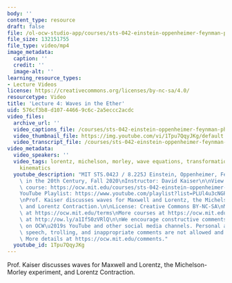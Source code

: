```yaml
---
body: ''
content_type: resource
draft: false
file: /ol-ocw-studio-app/courses/sts-042-einstein-oppenheimer-feynman-physics-in-the-20th-century-fall-2020/ocw_8225_sts042_lecture04_2020sep16_360p_16_9.mp4
file_size: 132151755
file_type: video/mp4
image_metadata:
  caption: ''
  credit: ''
  image-alt: ''
learning_resource_types:
- Lecture Videos
license: https://creativecommons.org/licenses/by-nc-sa/4.0/
resourcetype: Video
title: 'Lecture 4: Waves in the Ether'
uid: 576cf3b8-d107-4466-9c6c-2a5eccc2acdc
video_files:
  archive_url: ''
  video_captions_file: /courses/sts-042-einstein-oppenheimer-feynman-physics-in-the-20th-century-fall-2020/1EN_uhaBbXoyg_QKR8wxjHj-nqoKga0KO_transcript.webvtt
  video_thumbnail_file: https://img.youtube.com/vi/1Tpu7QqyJKg/default.jpg
  video_transcript_file: /courses/sts-042-einstein-oppenheimer-feynman-physics-in-the-20th-century-fall-2020/1EN_uhaBbXoyg_QKR8wxjHj-nqoKga0KO_transcript.pdf
video_metadata:
  video_speakers: ''
  video_tags: lorentz, michelson, morley, wave equations, transformation, dynamics,
    kinematics
  youtube_description: "MIT STS.042J / 8.225J Einstein, Oppenheimer, Feynman: Physics\
    \ in the 20th Century, Fall 2020\nInstructor: David Kaiser\n\nView the complete\
    \ course: https://ocw.mit.edu/courses/sts-042-einstein-oppenheimer-feynman-physics-in-the-20th-century-fall-2020\n\
    YouTube Playlist: https://www.youtube.com/playlist?list=PLUl4u3cNGP63bAfjGas3TuA4ZCPUtN6Xf\n\
    \nProf. Kaiser discusses waves for Maxwell and Lorentz, the Michelson-Morley experiment,\
    \ and Lorentz Contraction.\n\nLicense: Creative Commons BY-NC-SA\nMore information\
    \ at https://ocw.mit.edu/terms\nMore courses at https://ocw.mit.edu\nSupport OCW\
    \ at http://ow.ly/a1If50zVRlQ\n\nWe encourage constructive comments and discussion\
    \ on OCW\u2019s YouTube and other social media channels. Personal attacks, hate\
    \ speech, trolling, and inappropriate comments are not allowed and may be removed.\
    \ More details at https://ocw.mit.edu/comments."
  youtube_id: 1Tpu7QqyJKg
---
```

Prof. Kaiser discusses waves for Maxwell and Lorentz, the Michelson-Morley experiment, and Lorentz Contraction.